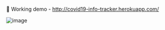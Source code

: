 📙 Working demo - http://covid19-info-tracker.herokuapp.com/

![image](https://user-images.githubusercontent.com/55834384/128624219-a72c6ff2-91af-4823-887f-1f2620715ea0.png)
